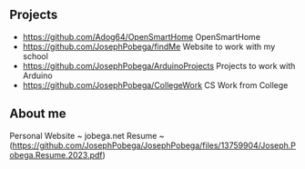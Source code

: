 ## Projects

* https://github.com/Adog64/OpenSmartHome OpenSmartHome 
* https://github.com/JosephPobega/findMe Website to work with my school 
* https://github.com/JosephPobega/ArduinoProjects Projects to work with Arduino 
* https://github.com/JosephPobega/CollegeWork CS Work from College

## About me


Personal Website ~ jobega.net
Resume ~ (https://github.com/JosephPobega/JosephPobega/files/13759904/Joseph.Pobega.Resume.2023.pdf)



